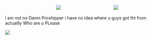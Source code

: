 ㅤㅤㅤㅤㅤㅤㅤㅤㅤㅤㅤㅤㅤ![](https://media.discordapp.net/attachments/727258187207540846/1196597635142926420/IMG_8127.jpg?ex=65b83563&is=65a5c063&hm=66ff9571e23579a40f06b5dcb229d51d49f866affd5e7eeca7cbc4acec45749a&=&format=webp&width=616&height=542)
ㅤㅤㅤㅤㅤㅤㅤㅤㅤㅤㅤㅤㅤ![](https://media.discordapp.net/attachments/1209250687683399773/1209679931852726323/IMG_9636.png?ex=65e7cd3a&is=65d5583a&hm=8103f74b14637db55634dfd4cff8a1f7954404777746c90c16b79e9a7b5b484b&=&format=webp&quality=lossless&width=766&height=600)

i am not no Damn Proshipper i have no idea where u guys got tht from actuailly Who are u PLease

![](https://twitter.com/i/status/1749148062910394666)
